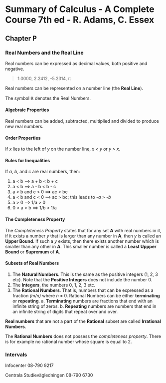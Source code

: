 # Summary of Calculus - A Complete Course 7th ed - R. Adams, C. Essex

## Chapter P
### Real Numbers and the Real Line
Real numbers can be expressed as decimal values, both positive and negative.
> 1.0000, 2.2412, -5.2314, π

Real numbers can be represented on a number line (the **Real Line**).

The symbol **ℝ** denotes the Real Numbers.

#### Algebraic Properties
Real numbers can be added, subtracted, multiplied and divided to produce new real numbers.

#### Order Properties
If _x_ lies to the left of _y_ on the number line, _x < y_ or _y > x_.

#### Rules for Inequalities
If _a_, _b_, and _c_ are real numbers, then:

1. a < b ⟹ a + b < b + c
2. a < b ⟹ a - b < b - c
3. a < b and c > 0 ⟹ ac < bc
4. a < b and c < 0 ⟹ ac > bc; this leads to _-a_ > _-b_
5. a > 0 ⟹ 1/a > 0
6. 0 < a < b ⟹ 1/b < 1/a

#### The Completeness Property
The _Completeness Property_ states that for any set **A** with real numbers in it, if it exists a number _y_ that is larger than any number in **A**, then _y_ is called an **Upper Bound**. If such a _y_ exists, then there exists another number which is smaller than any other in **A**. This smaller number is called a **Least Uppper Bound** or **Supremum** of **A**.

#### Subsets of Real Numbers

1. The **Natural Numbers**. This is the same as the positive integers (1, 2, 3 etc). Note that the **Positive Integers** does not include the number 0.
2. The **Integers**, the numbers 0, 1, 2, 3 etc.
3. The **Rational Numbers**. That is, numbers that can be expressed as a fraction _(m/n)_ where _n_ ≠ 0. Rational Numbers can be either **terminating** or **repeating**.
  a. **Terminating** numbers are fractions that end with an infinite string of zeros.
  b. **Repeating** numbers are numbers that end in an infinite string of digits that repeat over and over.

**Real numbers** that are not a part of the **Rational** subset are called **Irrational Numbers**.


The **Rational Numbers** does not possess the _completeness property_. There is for example no rational number whose square is equal to 2.

### Intervals



Infocenter
08-790 9217

Centrala Studievägledningen
08-790 6730
